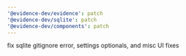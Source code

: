 ```yaml
---
'@evidence-dev/evidence': patch
'@evidence-dev/sqlite': patch
'@evidence-dev/components': patch
---
```


fix sqlite gitignore error, settings optionals, and misc UI fixes
